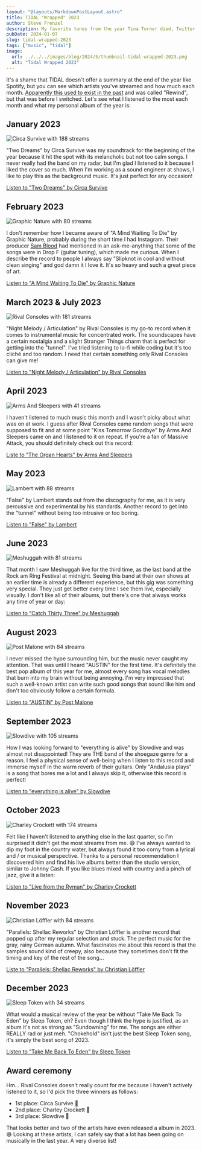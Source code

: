 ```yaml
---
layout: "@layouts/MarkdownPostLayout.astro"
title: TIDAL "Wrapped" 2023
author: Steve Frenzel
description: My favorite tunes from the year Tina Turner died, Twitter turned X and mass shootings in the U.S. reached a new all-time high.
pubDate: 2024-01-07
slug: tidal-wrapped-2023
tags: ["music", "tidal"]
image:
  url: ../../../images/blog/2024/5/thumbnail-tidal-wrapped-2023.png
  alt: "Tidal Wrapped 2023"
---
```


It's a shame that TIDAL doesn't offer a summary at the end of the year like Spotify, but you can see which artists you've streamed and how much each month. [Apparently this used to exist in the past](https://thenaturehero.com/tidal-rewind-2023/) and was called "Rewind", but that was before I switched. Let's see what I listened to the most each month and what my personal album of the year is:

## January 2023

![Circa Survive with 188 streams](@images/blog/2024/5/01-january.png)

"Two Dreams" by Circa Survive was my soundtrack for the beginning of the year because it hit the spot with its melancholic but not too calm songs. I never really had the band on my radar, but I'm glad I listened to it because I liked the cover so much. When I'm working as a sound engineer at shows, I like to play this as the background music. It's just perfect for any occasion!

[Listen to "Two Dreams" by Circa Survive](https://songwhip.com/circa-survive/two-dreams)

## February 2023

![Graphic Nature with 80 streams](@images/blog/2024/5/02-february.png)

I don't remember how I became aware of "A Mind Waiting To Die" by Graphic Nature, probably during the short time I had Instagram. Their producer [Sam Blood](https://www.sambloorproducer.com/) had mentioned in an ask-me-anything that some of the songs were in Drop F (guitar tuning), which made me curious. When I describe the record to people I always say "Slipknot in cool and without clean singing" and god damn it I love it. It's so heavy and such a great piece of art.

[Listen to "A Mind Waiting To Die" by Graphic Nature](https://songwhip.com/graphicnature/a-mind-waiting-to-die)

## March 2023 & July 2023

![Rival Consoles with 181 streams](@images/blog/2024/5/03-march-july.png)

"Night Melody / Articulation" by Rival Consoles is my go-to record when it comes to instrumental music for concentrated work. The soundscapes have a certain nostalgia and a slight Stranger Things charm that is perfect for getting into the "tunnel". I've tried listening to lo-fi while coding but it's too cliché and too random. I need that certain something only Rival Consoles can give me!

[Listen to "Night Melody / Articulation" by Rival Consoles](https://songwhip.com/rival-consoles/night-melody-articulation)

## April 2023

![Arms And Sleepers with 41 streams](@images/blog/2024/5/04-april.png)

I haven't listened to much music this month and I wasn't picky about what was on at work. I guess after Rival Consoles came random songs that were supposed to fit and at some point "Kiss Tomorrow Goodbye" by Arms And Sleepers came on and I listened to it on repeat. If you're a fan of Massive Attack, you should definitely check out this record:

[Liste to "The Organ Hearts" by Arms And Sleepers](https://songwhip.com/arms-and-sleepers/the-organ-hearts)

## May 2023

![Lambert with 88 streams](@images/blog/2024/5/05-may.png)

"False" by Lambert stands out from the discography for me, as it is very percussive and experimental by his standards. Another record to get into the "tunnel" without being too intrusive or too boring.

[Listen to "False" by Lambert](https://songwhip.com/lambert/false)

## June 2023

![Meshuggah with 81 streams](@images/blog/2024/5/06-june.png)

That month I saw Meshuggah live for the third time, as the last band at the Rock am Ring Festival at midnight. Seeing this band at their own shows at an earlier time is already a different experience, but this gig was something very special. They just get better every time I see them live, especially visually. I don't like all of their albums, but there's one that always works any time of year or day:

[Listen to "Catch Thirty Three" by Meshuggah](https://songwhip.com/meshuggah/catch-thirty-three)

## August 2023

![Post Malone with 84 streams](@images/blog/2024/5/08-august.png)

I never missed the hype surrounding him, but the music never caught my attention. That was until I heard "AUSTIN" for the first time. It's definitely the best pop album of this year for me, almost every song has vocal melodies that burn into my brain without being annoying. I'm very impressed that such a well-known artist can write such good songs that sound like him and don't too obviously follow a certain formula.

[Listen to "AUSTIN" by Post Malone](https://songwhip.com/post-malone/austin)

## September 2023

![Slowdive with 105 streams](@images/blog/2024/5/09-september.png)

How I was looking forward to "everything is alive" by Slowdive and was almost not disappointed! They are THE band of the shoegaze genre for a reason. I feel a physical sense of well-being when I listen to this record and immerse myself in the warm reverb of their guitars. Only "Andalusia plays" is a song that bores me a lot and I always skip it, otherwise this record is perfect!

[Listen to "everything is alive" by Slowdive](https://songwhip.com/slowdive/everything-is-alive)

## October 2023

![Charley Crockett with 174 streams](@images/blog/2024/5/10-october.png)

Felt like I haven't listened to anything else in the last quarter, so I'm surprised it didn't get the most streams from me. 😅 I've always wanted to dip my foot in the country water, but always found it too corny from a lyrical and / or musical perspective. Thanks to a personal recommendation I discovered him and find his live albums better than the studio version, similar to Johnny Cash. If you like blues mixed with country and a pinch of jazz, give it a listen:

[Listen to "Live from the Ryman" by Charley Crockett](https://songwhip.com/charley-crockett/live-from-the-ryman)

## November 2023

![Christian Löffler with 84 streams](@images/blog/2024/5/11-november.png)

"Parallels: Shellac Reworks" by Christian Löffler is another record that popped up after my regular selection and stuck. The perfect music for the gray, rainy German autumn. What fascinates me about this record is that the samples sound kind of creepy, also because they sometimes don't fit the timing and key of the rest of the song...

[Liste to "Parallels: Shellac Reworks" by Christian Löffler](https://songwhip.com/christian-loffler/parallelsshellacreworksbychristianloffler)

## December 2023

![Sleep Token with 34 streams](@images/blog/2024/5/12-december.png)

What would a musical review of the year be without "Take Me Back To Eden" by Sleep Token, eh? Even though I think the hype is justified, as an album it's not as strong as "Sundowning" for me. The songs are either REALLY rad or just meh. "Chokehold" isn't just the best Sleep Token song, it's simply the best song of 2023.

[Listen to "Take Me Back To Eden" by Sleep Token](https://songwhip.com/sleep-token/take-me-back-to-eden)

## Award ceremony

Hm... Rival Consoles doesn't really count for me because I haven't actively listened to it, so I'd pick the three winners as follows:

- 1st place: Circa Survive 🥇
- 2nd place: Charley Crockett 🥈
- 3rd place: Slowdive 🥉

That looks better and two of the artists have even released a album in 2023. 😅 Looking at these artists, I can safely say that a lot has been going on musically in the last year. A very diverse list!
